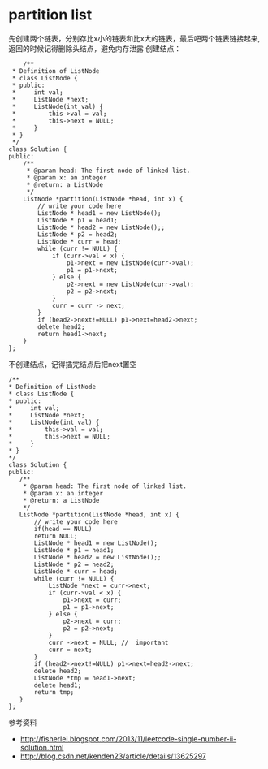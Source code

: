 # partition list


先创建两个链表，分别存比x小的链表和比x大的链表，最后吧两个链表链接起来, 返回的时候记得删除头结点，避免内存泄露
创建结点：

		/**
	 * Definition of ListNode
	 * class ListNode {
	 * public:
	 *     int val;
	 *     ListNode *next;
	 *     ListNode(int val) {
	 *         this->val = val;
	 *         this->next = NULL;
	 *     }
	 * }
	 */
	class Solution {
	public:
	    /**
	     * @param head: The first node of linked list.
	     * @param x: an integer
	     * @return: a ListNode
	     */
	    ListNode *partition(ListNode *head, int x) {
	        // write your code here
	        ListNode * head1 = new ListNode();
	        ListNode * p1 = head1;
	        ListNode * head2 = new ListNode();;
	        ListNode * p2 = head2;
	        ListNode * curr = head;
	        while (curr != NULL) {
	            if (curr->val < x) {
	                p1->next = new ListNode(curr->val);
	                p1 = p1->next;
	            } else {
	                p2->next = new ListNode(curr->val);
	                p2 = p2->next;
	            }
	            curr = curr -> next;
	        }
	        if (head2->next!=NULL) p1->next=head2->next;
	        delete head2;
	        return head1->next;
	    }
	};

不创建结点，记得插完结点后把next置空

	/**
	* Definition of ListNode
	* class ListNode {
	* public:
	*     int val;
	*     ListNode *next;
	*     ListNode(int val) {
	*         this->val = val;
	*         this->next = NULL;
	*     }
	* }
	*/
	class Solution {
	public:
	   /**
	    * @param head: The first node of linked list.
	    * @param x: an integer
	    * @return: a ListNode
	    */
	   ListNode *partition(ListNode *head, int x) {
	       // write your code here
	       if(head == NULL)
	       return NULL;
	       ListNode * head1 = new ListNode();
	       ListNode * p1 = head1;
	       ListNode * head2 = new ListNode();;
	       ListNode * p2 = head2;
	       ListNode * curr = head;
	       while (curr != NULL) {
	           ListNode *next = curr->next;
	           if (curr->val < x) {
	               p1->next = curr;
	               p1 = p1->next;
	           } else {
	               p2->next = curr;
	               p2 = p2->next;
	           }
	           curr ->next = NULL; //  important
	           curr = next;
	       }
	       if (head2->next!=NULL) p1->next=head2->next;
	       delete head2;
	       ListNode *tmp = head1->next;
	       delete head1;
	       return tmp;
	   }
	};







参考资料

+ http://fisherlei.blogspot.com/2013/11/leetcode-single-number-ii-solution.html
+ http://blog.csdn.net/kenden23/article/details/13625297
